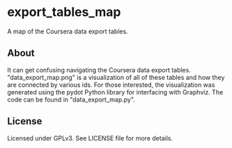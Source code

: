 export_tables_map
=================

A map of the Coursera data export tables.


About
-----

It can get confusing navigating the Coursera data export tables. "data_export_map.png" is a visualization of all of these tables and how they are connected by various ids. For those interested, the visualization was generated using the pydot Python library for interfacing with Graphviz. The code can be found in "data_export_map.py".

License
-------

Licensed under GPLv3. See LICENSE file for more details.
